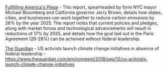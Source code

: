 [Fullfilling America's Plege](https://www.bbhub.io/dotorg/sites/28/2018/09/Fulfilling-Americas-Pledge-2018.pdf) - This report, spearheaded by form NYC mayor Michael Bloomberg and California governor Jerry Brown, details how states, cities, and businesses can work together to reduce carbon emissions by 26% by the year 2025. The report notes that current policies and pledges, along with market forces and technological advancements will result in reductions of 17% by 2025, and details how the goal laid out in the Paris Agreement (26-28%) can be acheived without federal leadership.


[The Guardian](https://www.theguardian.com/environment/2018/sep/12/us-activists-launch-climate-change-initiatives) - 
US activists launch climate change initiatives in absence of federal leadership - https://www.theguardian.com/environment/2018/sep/12/us-activists-launch-climate-change-initiatives
